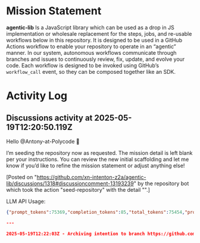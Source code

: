 # Mission Statement

**agentic‑lib** Is a JavaScript library which can be used as a drop in JS implementation or wholesale replacement for 
the steps, jobs, and re-usable workflows below in this repository. It is designed to be used in a GitHub Actions 
workflow to enable your repository to operate in an “agentic” manner. In our system, autonomous workflows communicate
through branches and issues to continuously review, fix, update, and evolve your code. Each workflow is designed to be
invoked using GitHub’s `workflow_call` event, so they can be composed together like an SDK.
# Activity Log

## Discussions activity at 2025-05-19T12:20:50.119Z

Hello @Antony-at-Polycode 👋

I’m seeding the repository now as requested. The mission detail is left blank per your instructions. You can review the new initial scaffolding and let me know if you’d like to refine the mission statement or adjust anything else!

[Posted on "https://github.com/xn-intenton-z2a/agentic-lib/discussions/1318#discussioncomment-13193239" by the repository bot which took the action "seed-repository" with the detail "".]

LLM API Usage:

```json
{"prompt_tokens":75369,"completion_tokens":85,"total_tokens":75454,"prompt_tokens_details":{"cached_tokens":0,"audio_tokens":0},"completion_tokens_details":{"reasoning_tokens":0,"audio_tokens":0,"accepted_prediction_tokens":0,"rejected_prediction_tokens":0}}```

---

2025-05-19T12:22:03Z - Archiving intentïon to branch https://github.com/xn-intenton-z2a/agentic-lib/tree/intention-2025-05-19T12-21Z

